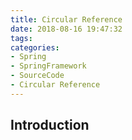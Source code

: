 ```yaml
---
title: Circular Reference
date: 2018-08-16 19:47:32
tags:
categories:
- Spring
- SpringFramework
- SourceCode
- Circular Reference
---
```

## Introduction


